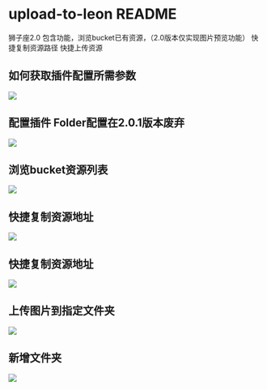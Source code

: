 # upload-to-leon README

狮子座2.0 
包含功能，浏览bucket已有资源，（2.0版本仅实现图片预览功能）
快捷复制资源路径
快捷上传资源

## 如何获取插件配置所需参数
![](https://file.40017.cn/trainwechat/product/miniapp/common/icon1/step1.png)

## 配置插件  Folder配置在2.0.1版本废弃
![](https://file.40017.cn/trainwechat/product/miniapp/common/icon1/step2.png)


## 浏览bucket资源列表
![](https://file.40017.cn/trainwechat/product/miniapp/common/icon1/step3.png)

## 快捷复制资源地址
![](https://file.40017.cn/trainwechat/product/miniapp/common/icon1/step4.png)

## 快捷复制资源地址
![](https://file.40017.cn/trainwechat/product/miniapp/common/icon1/step4.png)

## 上传图片到指定文件夹
![](https://file.40017.cn/trainwechat/product/miniapp/common/icon1/step5.png)

## 新增文件夹
![](https://file.40017.cn/trainwechat/product/miniapp/common/icon1/step6.png)